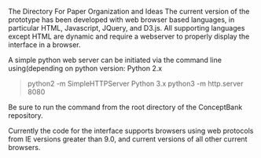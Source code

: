 The Directory For Paper Organization and Ideas
The current version of the prototype has been developed with web browser based languages, in particular HTML, Javascript, JQuery, and D3.js. All supporting languages except HTML are dynamic and require a webserver to properly display the interface in a browser.

A simple python web server can be initiated via the command line using(depending on python version:
Python 2.x
> python2 -m SimpleHTTPServer
Python 3.x
> python3 -m http.server 8080

Be sure to run the command from the root directory of the ConceptBank repository.


Currently the code for the interface supports browsers using web protocols from IE versions greater than 9.0, and current versions of all other current browsers. 
